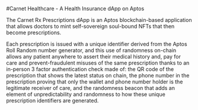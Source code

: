 #Carnet Healthcare - A Health Insurance dApp on Aptos

The Carnet Rx Prescriptions dApp is an Aptos blockchain-based application that allows doctors to mint self-sovereign soul-bound NFTs that then become prescriptions.

Each prescription is issued with a unique identifier derived from the Aptos Roll Random number generator, and this use of randomness on-chain allows any patient anywhere to assert their medical history and, pay for care and prevent-fraudulent misuses of the same prescription thanks to an in-person 3 factor authentication check made of: the QR code of the prescription that shows the latest status on chain, the phone number in the prescription proving that only the wallet and phone number holder is the legitimate receiver of care, and the randomness beacon that adds an element of unpredictability and randomness to how these unique prescription identifiers are generated.
